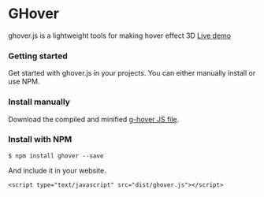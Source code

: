 # GHover
ghover.js is a lightweight tools for making hover effect 3D
[Live demo](https://ga-mo.github.io/g-hover/demo/)

### Getting started

Get started with ghover.js in your projects. You can either manually install or use NPM.

### Install manually
Download the compiled and minified [g-hover JS file](https://github.com/GA-MO/g-hover/tree/master/lib).

### Install with NPM

```
$ npm install ghover --save
```

And include it in your website.

```
<script type="text/javascript" src="dist/ghover.js"></script>
```